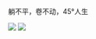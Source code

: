 躺不平，卷不动，45°人生    

![](https://github-readme-stats.vercel.app/api/top-langs/?username=pingc0y&theme=white&layout=compact)
![](https://github-readme-stats.vercel.app/api?username=pingc0y&show_icons=true&theme=white&count_private=true)

